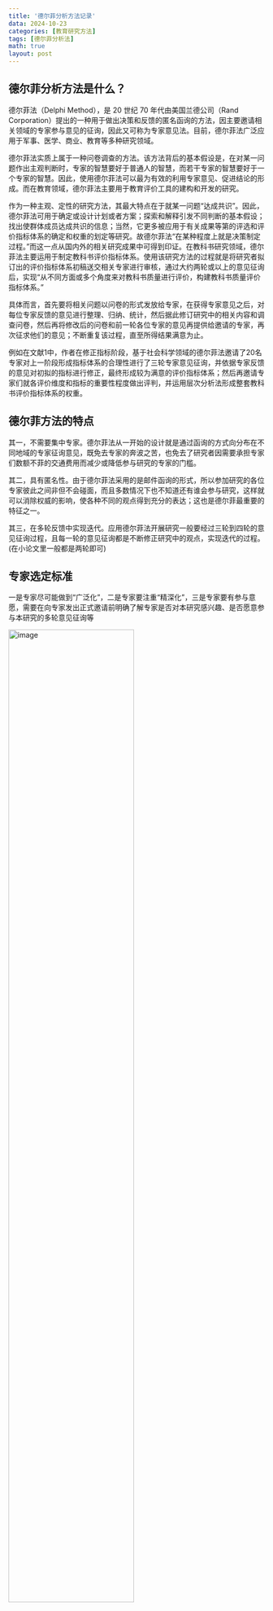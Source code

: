 ```yaml
---
title: '德尔菲分析方法记录'
data: 2024-10-23
categories: [教育研究方法]
tags: [德尔菲分析法]
math: true
layout: post
---
```

## 德尔菲分析方法是什么？
德尔菲法（Delphi Method），是 20 世纪 70 年代由美国兰德公司（Rand Corporation）提出的一种用于做出决策和反馈的匿名函询的方法，因主要邀请相关领域的专家参与意见的征询，因此又可称为专家意见法。目前，德尔菲法广泛应用于军事、医学、商业、教育等多种研究领域。

德尔菲法实质上属于一种问卷调查的方法。该方法背后的基本假设是，在对某一问题作出主观判断时，专家的智慧要好于普通人的智慧，而若干专家的智慧要好于一个专家的智慧。因此，使用德尔菲法可以最为有效的利用专家意见、促进结论的形成。而在教育领域，德尔菲法主要用于教育评价工具的建构和开发的研究。

作为一种主观、定性的研究方法，其最大特点在于就某一问题“达成共识”。因此，德尔菲法可用于确定或设计计划或者方案；探索和解释引发不同判断的基本假设；找出使群体成员达成共识的信息；当然，它更多被应用于有关成果等第的评选和评价指标体系的确定和权重的划定等研究。故德尔菲法“在某种程度上就是决策制定过程。”而这一点从国内外的相关研究成果中可得到印证。在教科书研究领域，德尔菲法主要运用于制定教科书评价指标体系。使用该研究方法的过程就是将研究者拟订出的评价指标体系初稿送交相关专家进行审核，通过大约两轮或以上的意见征询后，实现“从不同方面或多个角度来对教科书质量进行评价，构建教科书质量评价指标体系。”

具体而言，首先要将相关问题以问卷的形式发放给专家，在获得专家意见之后，对每位专家反馈的意见进行整理、归纳、统计，然后据此修订研究中的相关内容和调查问卷，然后再将修改后的问卷和前一轮各位专家的意见再提供给邀请的专家，再次征求他们的意见；不断重复该过程，直至所得结果满意为止。

例如在文献1中，作者在修正指标阶段，基于社会科学领域的德尔菲法邀请了20名专家对上一阶段形成指标体系的合理性进行了三轮专家意见征询，并依据专家反馈的意见对初拟的指标进行修正，最终形成较为满意的评价指标体系；然后再邀请专家们就各评价维度和指标的重要性程度做出评判，并运用层次分析法形成整套教科书评价指标体系的权重。

## 德尔菲方法的特点
其一，不需要集中专家。德尔菲法从一开始的设计就是通过函询的方式向分布在不同地域的专家征询意见，既免去专家的奔波之苦，也免去了研究者因需要承担专家们数额不菲的交通费用而减少或降低参与研究的专家的门槛。

其二，具有匿名性。由于德尔菲法采用的是邮件函询的形式，所以参加研究的各位专家彼此之间非但不会碰面，而且多数情况下也不知道还有谁会参与研究，这样就可以消除权威的影响，使各种不同的观点得到充分的表达；这也是德尔菲最重要的特征之一。

其三，在多轮反馈中实现迭代。应用德尔菲法开展研究一般要经过三轮到四轮的意见征询过程，且每一轮的意见征询都是不断修正研究中的观点，实现迭代的过程。(在小论文里一般都是两轮即可)

## 专家选定标准
一是专家尽可能做到“广泛化”，二是专家要注重“精深化”，三是专家要有参与意愿，需要在向专家发出正式邀请前明确了解专家是否对本研究感兴趣、是否愿意参与本研究的多轮意见征询等

<img width="70%" alt="image" src="/assets/image/2024-10-23/专家选择标准.png"> 

专家人数一般为20人，大多数关于德尔菲法的介绍性书籍中建议使用该方法时，专家的人数一般不需超过20人。默里·托洛夫（Murray Turoff，1970)在讨论德尔菲法使用时，提出，当一个人要在有限的时间内掌握20人或20多人的观点并形成他们之间意见自由的交换时，是颇费时间的。费利西蒂·哈森和辛纳德·基尼（Felicity Hasson & Sinead Keeney，2011）的研究中认为，当参与研究的专家人数达到13人时，研究的结论会趋于一个收益的递减点，再增加参与的人数就会降低其可靠性。

## 多轮函询流程
- 1️⃣ 第一轮意见征询的问卷设计
    第一轮意见征询的问卷主要包括三大部分，问卷编写说明、专家基本信息收集和评价指标意见征询。
    - 其一，问卷编写说明。该部分是用于向专家说明本研究的目的、教科书评价参考框架的构成、问卷主体部分的构成、填写方法以及专家的权利和义务等相关信息。
    - 其二，专家基本信息收集。由于德尔菲法是高度依赖于专家个人素质和水平的研究方法，所以专家所从事的研究领域和对研究内容的熟知程度将直接影响到本研究的的可靠程度。为此，笔者在第一轮问卷中设计了收集专家基本信息的题目，用于了解专家所从事与教科书研究的基本情况以及对教科书评价研究的熟知程度，以保证所邀请专家对评价维度和指标提出的修改意见是权威可靠的。所以收集的信息如下：
    <img width="90%" alt="image" src="/assets/image/2024-10-23/专家自评检查表.png"> 
    <img width="80%" alt="image" src="/assets/image/2024-10-23/专家对问题的判断依据.png">
    <img width="80%" alt="image" src="/assets/image/2024-10-23/专家对问题的熟悉程度.png">  
    <img width="80%" alt="image" src="/assets/image/2024-10-23/专家对问题判断依据量化.png"> 
    <img width="80%" alt="image" src="/assets/image/2024-10-23/专家对问题的熟悉程度量化.png"> 
    - 其三，评价指标意见征询。该部分是本问卷的主体部分，具体包括对评价维度、子维度设置合宜性的评判和对评价指标合宜性的评判。每一维度、子维度或指标为一题；每题的判断选项包括“非常适合”“适合”“比较适合”“无意见/不确定”“不太适合”“不适合”“很不适合”共七项，分别赋予7分到1分，每题为单选；每题后留有供专家填写意见和建议的位置。
    <img width="80%" alt="image" src="/assets/image/2024-10-23/评价维度的判定.png"> 

    [第一轮意见](/assets/files/2024-10-23/第一轮.pdf)的示例调查问卷点击可查看。

- 2️⃣ 第二轮、第三轮的意见函询问卷设计
    - 第二、三轮意见征询的问卷要在前一轮专家意见反馈的基础上修订。由于参与后两轮意见征询的专家都来自参与了第一轮意见征询的专家，所以，在问卷的设置上简化问卷的说明部分，也不再收集除专家姓名外的其他个人信息；但仍注明问卷返回时间、问卷构成基本说明、知情同意过程等必要信息。
    - 有所不同的是，增加评价指标修改情况及上轮意见集中程度反馈。运用德尔菲法时，后一轮意见征询要基于前一轮意见征询的结果开展，这就要求在后几轮的问卷中要向专家择要说明本轮问卷中的评价维度、评价指标与上一轮有何变化；同时以平均分、标准差等相关数据向专家们告知上一轮意见征询中专家意见的集中程度。以便专家在了解前一轮整体意见及修订情况后对本轮问卷中的评价维度、指标的合理性做出判断。

    [第二轮意见](/assets/files/2024-10-23/第二轮.pdf)的示例调查问卷点击可查看。

    [第三轮意见](/assets/files/2024-10-23/第三轮.pdf)的示例调查问卷点击可查看。


## 数据处理

### 专家基本信息及权威性
- 1️⃣ 专家的积极程度
    
    专家的积极程度一般以问卷回收率和意见提出率作为考核的指标。

    - 问卷回收率是指有效回收的问卷占总发出问卷的比例。
    - 问卷意见提出率是指提出意见的专家在所有专家中的比例。
- 2️⃣ 专家的权威系数
    
    专家的权威系数（Cr）是对专家在某一问题或方向上的权威水平的评判。专家权威系数的数据来源于专家的自我汇报和评价，通常是由专家回答问题的依据（Ca）与其对该问题的熟知程度（Cs）两个因素决定。参与研究的专家基于自我判断的方式填写第一轮问卷中专家基本信息中的有关问题，笔者依据专家的回答的结果对专家的权威程度做出判断。相关研究显示，专家对评价指标合理性判断的准确程度是随专家的权威系数的提高而提高的。专家权威系数的计算公式为 Cr=（Ca+Cs）/ 2。学界一般对专家权威程度的接受度是 Cr≥0.7。其中专家回答问题的依据（Ca）和专家对问题的熟知程度（Cs）的内涵做如下解释。
    - 专家回答问题的依据（Ca）
        专家回答问题的依据（Ca）=（工作单位得分+所从事与教科书有关的领域得分+从事该领域工作年限得分+评判本研究各项指标的依据得分）/4
    - 专家对问题的熟知程度（Cs）
        专家对调查内容的熟知程度（Cs）是另一影响专家的权威系数的因素。本研究将专家对问题的熟知程度从很熟悉到很不熟悉分为五个级别，各级别间赋分分值相差为0.25。五个级别及对应赋分分值见下表。
    <img width="80%" alt="image" src="/assets/image/2024-10-23/专家对问题的熟悉程度.png"> 

### 专家意见协调程度和集中程度分析
对回收的第一至三轮专家意见征询的结果进行数据处理时，主要通过计算专家意见的协调程度判断各位专家意见是否具有分歧；通过计算专家反馈意见的得分均值和专家意见的变异系数来对专家意见的集中程度进行判断，以此作为判定是否修改已拟订的维度、子维度和评价指标的依据。一般来说，相关研究中经常使用肯德尔协调系数（W，Kendall's W）和变异系数(Cv)。
- 1️⃣ 肯德尔协调系数
    肯德尔协调系数（W）是一种非参数检验方法，是对由 n 个评委对 x 个评价对象或指标进行评判，然后检验 n 个评委间评价的结果是否具有一致性。一般地，肯德尔协调系数的取值范围是[0，1]，得到的结果越接近 1 时，说明专家们给出的意见的集中程度越高。同时，在计算专家间肯德尔协调系数的同时，还需要对专家意见的一致性程度的可信度（Chi-Square）进行检验，当 p 值越接近 0.00，说明所得结果的信度也就越高。（⚠ 注意，这里要与弗里斯系数（Fleiss's Kappa）区分开，适用于多个评委对多个项目进行分类或划分为某些类别（如“好”或“坏”，“通过”或“未通过”）的情况，用来评估这些评委在分配类别上的一致性。）
- 2️⃣ 变异系数
    变异系数(Cv)是参与意见征询的所有专家对本研究提出的评价指标合宜性评判结果的一致性程度。变异系数是数据的标准差和均值的比值。当计算结果越接近100%，就说明专家间的协调程度越高。一些研究者认为变异系数应该小于30%，若大于这一数值则意味着评价对象或指标存在较大的问题或风险，应该被删除。

        - 当变异系数小于15%时，该指标可以被保留，进入下一个环节；
        - 当变异系数大于15%但小于30%，该指标需要进行修改；
        - 当变异系数大于30%，则将该指标从评价指标体系体系中删除。

最后要注意的是，收集专家轮数过多时需要进行**重测信度**检验：
由于研究要进行多轮专家意见征询，前后轮次之间不可避免的存在一些相同的指标要经受同一专家多次的评审，这就要求对两轮评审的结果进行重测信度（test-retest reliability）的分析，以检验专家意见是否具有稳定性。该过程可借助问卷星提供的SPSSAU计算平台中的相关分析实现。

### 维度及指标的重要性评判（层次分析法）
最后一轮专家意见征询的主要目的是邀请专家对指标体系中各维度和指标的重要性进行评判，以此划定它们的权重。在这里可以使用层次分析法处理专家们对各维度和指标给出的权重意见。
<img width="80%" alt="image" src="/assets/image/2024-10-23/层次分析法重要性.png"> 
<img width="80%" alt="image" src="/assets/image/2024-10-23/权重意见征询示例.png"> 

- 1️⃣ 构建判断矩阵
    基于层次分析法对专家们的意见进行结果分析时，首先要将所有专家对评价维度和指标两两比较时形成的判断矩阵进行整合。具体做法是，将同一层级结构中的若干评价指标排列成一致性判断矩阵，如指标 a1，a2，a3和 a4，形成的矩阵就是：
    <img width="80%" alt="image" src="/assets/image/2024-10-23/矩阵.png"> 

    在上面这个矩阵中，具有如下属性。首先，对角线上分布的各指标自身的比较，因此数值为1；其次，以${r_{21}}$为例，它表示评价指标${a_{2}}$和评价指标${a_{1}}$之间两两比较时两个指标在重要性程度上的比值。当某位专家认为评价指标 ${a_{2}}$比评价指标${a_{1}}$重要的多，那么${r_{21}}$的值就应该是7。再次，在矩阵的对角线两侧呈倒数关系，所以，${r_{12}}$的值就自然为1/7。

- 2️⃣ 计算权重
    要计算每个元素的权重需要首先将上面构成的矩阵中的每一个评价指标进行标准化。正规化的方法是将矩阵中的每一个评价指标的值除以所在列的所有指标值的和。公式为：

    $$
    a_{ij}' = \frac{a_{ij}}{\sum_{i=1}^{n} a_{ij}}
    $$

    将所有评价指标标准化后，就可以得到一个标注化后的新的矩阵。然后再计算标准化后的矩阵中每一列的平均值，进而求得权重值。公式为：

    $$
    Wk = \frac{ \sum_{i=1}^{n} a'_{ij} }{n}
    $$

- 3️⃣ 一致性检验
    学界一般使用一致性指标 CI（consistency index），其计算公式如下，

    $$ 
    \text{CI} = \frac{\lambda_{\text{max}} - n}{n - 1} 
    $$

    公式中的$\lambda_{\text{max}}$为最大特征根，它的计算公式为：

    $$ 
    \lambda_{\text{max}} = \sum_{i=1}^{n} \frac{(AW)_i}{nW_i} 
    $$
    
    其中，${AW}$表示原矩阵与权重的乘积。于是，可以计算出一致性指标的数值。但是，当有很多元素需要判断时，“判断矩阵的规模较大，要保证判断矩阵的一致性显然要更难一些。”因此，还需在一致性指标的基础上引入平均随机一致性指标 RI（random index）。根据不同阶数平均随机一致性指标表，见下表，我们可以计算出一致性比率（CR，即consistency ratio)。一致性比率（CR）的计算公式如下：

    $$ 
    \text{CR} = \frac{\text{CI}}{\text{RI}} 
    $$

    <img width="80%" alt="image" src="/assets/image/2024-10-23/平均一致性指标对照表.png"> 

    当 CR<0.1 时，就可以认定所得具有了较为满意的一致性；否则，就需进行新一轮的调整和修订。

    [第四轮意见](/assets/files/2024-10-23/第四轮.pdf)的示例调查问卷点击可查看。

    [定稿指标](/assets/files/2024-10-23/定稿指标.pdf)点击可查看。

## 参考的文献
翟志峰.(2021).核心素养视域的中学语文教科书评价指标体系建构(博士学位论文,华东师范大学).博士https://link.cnki.net/doi/10.27149/d.cnki.ghdsu.2021.000388doi:10.27149/d.cnki.ghdsu.2021.000388.

以上内容均来源于这篇参考文献，十分感谢！🙇‍♀️🙇‍♀️🙇‍♀️
